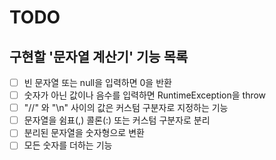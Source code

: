 # TODO

## 구현할 '문자열 계산기' 기능 목록

- [ ] 빈 문자열 또는 null을 입력하면 0을 반환
- [ ] 숫자가 아닌 값이나 음수를 입력하면 RuntimeException을 throw
- [ ] "//" 와 "\n" 사이의 값은 커스텀 구분자로 지정하는 기능
- [ ] 문자열을 쉼표(,) 콜론(:) 또는 커스텀 구분자로 분리
- [ ] 분리된 문자열을 숫자형으로 변환
- [ ] 모든 숫자를 더하는 기능